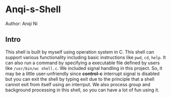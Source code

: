 # Anqi-s-Shell
Author: Anqi Ni

## Intro
This shell is built by myself using operation system in C. This shell can support various functionality including basic instructions like `pwd`, `cd`, `help`.
It can also run a command by specifying a executable file defined by users like `/usr/bin/wc shell.c`. We included signal handling in this project.
So, it may be a little user-unfriendly since **control-c** interrupt signal is disabled but you can exit the shell by typing exit due to the principle that a shell cannot exit from itself using an interrput.
We also process group and background processing in this shell, so you can have a lot of fun using it.
